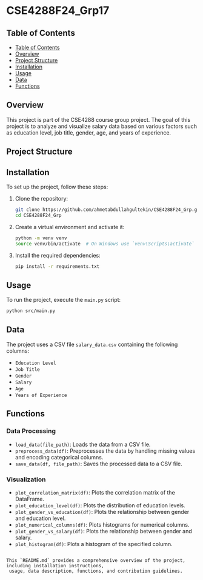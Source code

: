 
# CSE4288F24_Grp17

## Table of Contents
- [Table of Contents](#table-of-contents)
- [Overview](#overview)
- [Project Structure](#project-structure)
- [Installation](#installation)
- [Usage](#usage)
- [Data](#data)
- [Functions](#functions)

## Overview
This project is part of the CSE4288 course group project.
The goal of this project is to analyze and visualize salary data based on 
various factors such as education level, job title, gender, age, and years of experience.

## Project Structure


## Installation
To set up the project, follow these steps:

1. Clone the repository:
    ```sh
    git clone https://github.com/ahmetabdullahgultekin/CSE4288F24_Grp.git
    cd CSE4288F24_Grp
    ```

2. Create a virtual environment and activate it:
    ```sh
    python -m venv venv
    source venv/bin/activate  # On Windows use `venv\Scripts\activate`
    ```

3. Install the required dependencies:
    ```sh
    pip install -r requirements.txt
    ```

## Usage
To run the project, execute the `main.py` script:
```sh
python src/main.py
```

## Data
The project uses a CSV file `salary_data.csv` containing the following columns:
- `Education Level`
- `Job Title`
- `Gender`
- `Salary`
- `Age`
- `Years of Experience`

## Functions
### Data Processing
- `load_data(file_path)`: Loads the data from a CSV file.
- `preprocess_data(df)`: Preprocesses the data by handling missing values and encoding categorical columns.
- `save_data(df, file_path)`: Saves the processed data to a CSV file.

### Visualization
- `plot_correlation_matrix(df)`: Plots the correlation matrix of the DataFrame.
- `plot_education_level(df)`: Plots the distribution of education levels.
- `plot_gender_vs_education(df)`: Plots the relationship between gender and education level.
- `plot_numerical_columns(df)`: Plots histograms for numerical columns.
- `plot_gender_vs_salary(df)`: Plots the relationship between gender and salary.
- `plot_histogram(df)`: Plots a histogram of the specified column.
```

This `README.md` provides a comprehensive overview of the project, including installation instructions,
 usage, data description, functions, and contribution guidelines.
